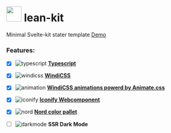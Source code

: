 # <img src="https://api.iconify.design/material-symbols:cleaning-bucket.svg?color=%23d37eb4" width="40"  height="40"/> lean-kit

Minimal Svelte-kit stater template [Demo](https://lean-kit.vercel.app/)


### Features:

- [x] ![typescript](https://api.iconify.design/vscode-icons:file-type-typescript-official.svg) **[Typescript](https://www.typescriptlang.org/)**
- [x] ![windicss](https://api.iconify.design/vscode-icons:file-type-windi.svg) **[WindiCSS](https://windicss.org/)**
- [x] ![animation](https://api.iconify.design/line-md:downloading-loop.svg?color=%23fafafa) **[WindiCSS animations powerd by Animate.css](https://windicss.org/plugins/community/animations.html)**
- [x] ![iconify](https://api.iconify.design/line-md:iconify1.svg?color=%23fafafa) **[Iconify Webcomponent](https://docs.iconify.design/iconify-icon/)**
- [x] ![nord](https://api.iconify.design/simple-icons:nordvpn.svg?color=%23d8dee9) **[Nord color pallet](https://www.nordtheme.com/docs/colors-and-palettes)**
- [ ] ![darkmode](https://api.iconify.design/line-md:light-dark-loop.svg?color=%23d8dee9) **SSR Dark Mode**

